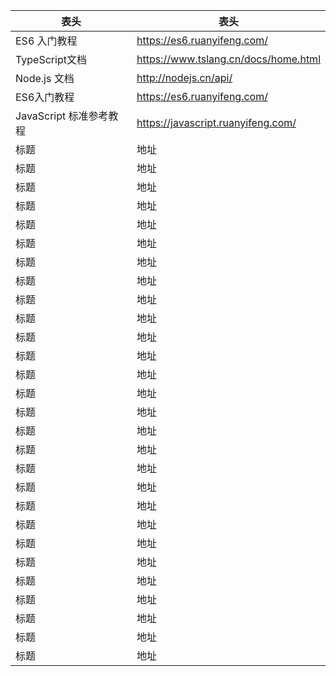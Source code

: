 <!--
 * @Descripttion: 
 * @version: 
 * @Author: Lianglin
 * @Date: 2020-03-11 16:28:55
 * @LastEditors: Lianglin
 * @LastEditTime: 2020-03-12 17:40:49
 -->
|表头|表头|
| -- | -- |
|ES6 入门教程|https://es6.ruanyifeng.com/|
|TypeScript文档|https://www.tslang.cn/docs/home.html|
|Node.js 文档|http://nodejs.cn/api/|
|ES6入门教程|https://es6.ruanyifeng.com/|
|JavaScript 标准参考教程|https://javascript.ruanyifeng.com/|
|标题|地址|
|标题|地址|
|标题|地址|
|标题|地址|
|标题|地址|
|标题|地址|
|标题|地址|
|标题|地址|
|标题|地址|
|标题|地址|
|标题|地址|
|标题|地址|
|标题|地址|
|标题|地址|
|标题|地址|
|标题|地址|
|标题|地址|
|标题|地址|
|标题|地址|
|标题|地址|
|标题|地址|
|标题|地址|
|标题|地址|
|标题|地址|
|标题|地址|
|标题|地址|
|标题|地址|
|标题|地址|